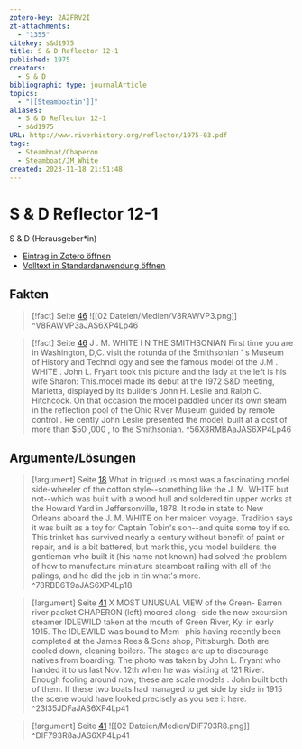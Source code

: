 ```yaml
---
zotero-key: 2A2FRV2I
zt-attachments:
  - "1355"
citekey: s&d1975
title: S & D Reflector 12-1
published: 1975
creators:
  - S & D
bibliographic type: journalArticle
topics:
  - "[[Steamboatin']]"
aliases:
  - S & D Reflector 12-1
  - s&d1975
URL: http://www.riverhistory.org/reflector/1975-03.pdf
tags:
  - Steamboat/Chaperon
  - Steamboat/JM_White
created: 2023-11-18 21:51:48
---
```

# S & D Reflector 12-1
S & D (Herausgeber\*in)

- [Eintrag in Zotero öffnen](zotero://select/library/items/2A2FRV2I) 
- [Volltext in Standardanwendung öffnen](<file:///C:/Users/mittelba/Zotero/miba/storage/JAS6XP4L/1975_S%20&%20D%20Reflector.pdf>)


## Fakten
> [!fact]  Seite [46](zotero://open-pdf/library/items/JAS6XP4L?page=46&annotation=V8RAWVP3)
> ![[02 Dateien/Medien/V8RAWVP3.png]]
> ^V8RAWVP3aJAS6XP4Lp46

> [!fact]  Seite [46](zotero://open-pdf/library/items/JAS6XP4L?page=46&annotation=56X8RMBA)
> J . M. WHITE I N THE SMITHSONIAN First time you are in Washington, D,C. visit the rotunda of the Smithsonian ' s Museum of History and Technol ogy and see the famous model of the J.M . WHITE .  John L. Fryant took this picture and the lady at the left is his wife Sharon: This.model made its debut at the 1972 S&D meeting, Marietta, displayed by its builders John H. Leslie and Ralph C. Hitchcock. On that occasion the model paddled under its own steam in the reflection pool of the Ohio River Museum guided  by remote control .  Re cently John Leslie presented the model, built at a cost of more than $50 ,000 , to the Smithsonian.
> ^56X8RMBAaJAS6XP4Lp46

## Argumente/Lösungen
> [!argument]  Seite [18](zotero://open-pdf/library/items/JAS6XP4L?page=18&annotation=78RBB6T9)
> What in trigued us most was a fascinating model side-wheeler of the cotton style--something like the J. M. WHITE but not--which was built with a wood hull and soldered tin upper works at the Howard Yard in Jeffersonville, 1878. It rode in state to New Orleans aboard the J. M. WHITE on her maiden voyage. Tradition says it was built as a toy for Captain Tobin's son--and quite some toy if so. This trinket has survived nearly a century without benefit of paint or repair, and is a bit battered, but mark this, you model builders, the gentleman who built it (his name not known) had solved the problem of how to manufacture miniature steamboat railing with all of the palings, and he did the job in tin what's more.
> ^78RBB6T9aJAS6XP4Lp18

> [!argument]  Seite [41](zotero://open-pdf/library/items/JAS6XP4L?page=41&annotation=23I35JDF)
> X MOST UNUSUAL VIEW of the Green- Barren river packet CHAPERON (left) moored along- side the new excursion steamer IDLEWILD taken at the mouth of Green River, Ky. in early 1915. The IDLEWILD was bound to Mem- phis having recently been completed at the James Rees & Sons shop, Pittsburgh. Both are cooled down, cleaning boilers. The stages are up to discourage natives from boarding. The photo was taken by John L. Fryant who handed it to us last Nov. 12th when he was visiting at 121 River. Enough fooling around now; these are scale models . John built both of them. If these two boats had managed to get side by side in 1915 the scene would have looked precisely as you see it here.
> ^23I35JDFaJAS6XP4Lp41

> [!argument]  Seite [41](zotero://open-pdf/library/items/JAS6XP4L?page=41&annotation=DIF793R8)
> ![[02 Dateien/Medien/DIF793R8.png]]
> ^DIF793R8aJAS6XP4Lp41

